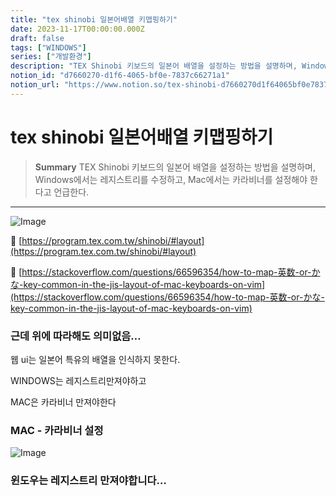 ```yaml
---
title: "tex shinobi 일본어배열 키맵핑하기"
date: 2023-11-17T00:00:00.000Z
draft: false
tags: ["WINDOWS"]
series: ["개발환경"]
description: "TEX Shinobi 키보드의 일본어 배열을 설정하는 방법을 설명하며, Windows에서는 레지스트리를 수정하고, Mac에서는 카라비너를 설정해야 한다고 언급한다."
notion_id: "d7660270-d1f6-4065-bf0e-7837c66271a1"
notion_url: "https://www.notion.so/tex-shinobi-d7660270d1f64065bf0e7837c66271a1"
---
```


# tex shinobi 일본어배열 키맵핑하기

> **Summary**
> TEX Shinobi 키보드의 일본어 배열을 설정하는 방법을 설명하며, Windows에서는 레지스트리를 수정하고, Mac에서는 카라비너를 설정해야 한다고 언급한다.

---

![Image](https://prod-files-secure.s3.us-west-2.amazonaws.com/09ccd4d5-876c-4bba-bbdf-cc77a0a11257/46e17bd5-aea2-443c-b91a-32226bf0bf6a/Untitled.png?X-Amz-Algorithm=AWS4-HMAC-SHA256&X-Amz-Content-Sha256=UNSIGNED-PAYLOAD&X-Amz-Credential=ASIAZI2LB466RKRQFN2P%2F20250724%2Fus-west-2%2Fs3%2Faws4_request&X-Amz-Date=20250724T102018Z&X-Amz-Expires=3600&X-Amz-Security-Token=IQoJb3JpZ2luX2VjEAIaCXVzLXdlc3QtMiJHMEUCICtmJ6MPq2yhaCNA7e1%2BjoWof5QOZDoGb5%2B4GNiEhdLHAiEAqvr6N5GHeXSOR0RUJXtnTAUsN3hi6fbRdyXweoM64WAq%2FwMIKhAAGgw2Mzc0MjMxODM4MDUiDGdTMFWivq%2BSASvYwSrcA7q9E919L%2FPnaMrX1LywOvA2eoVMFkiqtKXndAEEz5T9a9g8v55nYbmEGSnI0Gxqnp80%2BmaU%2Fyphc2D3iiVRLJ%2FOjRdsK0ZhPqN%2BXaq9V6j6EvVXEIHXXQgXs9lPNPyqjRSYNkOvNeISV5wTPS%2FnATHAd7XcCRnHod1PEMAxk%2FgiLryPO5N7ZMW7DCHuQFJGciyrSqtxHNU3GhpK0X9nH2a2R1%2BNh3ehkIAViYbP1hoDP1%2B9jRs60T7Y4IUTl3icnKcDfkOkHC039gYrkhLqthuvb7KUzvOYaMnjW4%2BHf%2FpRAveld3fFFSpqQzBFdoRUewJKnwY9LqZ3a%2B9gbB2ptSk8qLcz01KNNiRAVLSG3wLt9DXRdpejCuuhU81RwJEuc0mwyltpgkCmldSICrsmE0My3HiUBqyvpqeAME5YOT3GpGvZIKNdbPobOGFpcLAKM3%2BEKLJGBHVr9PZAQmWWvkE5hde2wtqw2v0PNckRiEziYucD2z%2BzV58jHzWidJXJOqdO6nGSoVEQtrgk25n6kbAYo8ZYzWPg%2FaD9jQLpv1Dey0GQe7dkmOioAMh8eS4fiAYT8AESPrUp%2FL4dBPN%2Fvvc%2Fu1PUKq1SOUxRvwpS4GFpqMar1syspaFdNVDYMIP2h8QGOqUBr2A9Hma02qyyLSrwlKufmC76XuP5v%2F5sRT3y48EcaaEZ%2F4HGdhTfeNgCkgiYmMyV%2FGhAQUtkzDKK98rWt%2FlgPFVhD2qYChZtNR4SeODqvnkGoCEszlVvTnn%2BgWaQ6JUHME04udC2mtGzXXiLMKunahhS2WyA6qLqLTwxEzqTM7XPyAllgisNtw676X1eLykJ9Mavy2X%2F8Qki1cnjGzuQPKlFs2IW&X-Amz-Signature=a3fab5cb6b85286e500773b93bcb5b95d23d14f9a2fa8cd76422e6e552c57027&X-Amz-SignedHeaders=host&x-amz-checksum-mode=ENABLED&x-id=GetObject)

🔗 [https://program.tex.com.tw/shinobi/#layout](https://program.tex.com.tw/shinobi/#layout)

🔗 [https://stackoverflow.com/questions/66596354/how-to-map-英数-or-かな-key-common-in-the-jis-layout-of-mac-keyboards-on-vim](https://stackoverflow.com/questions/66596354/how-to-map-英数-or-かな-key-common-in-the-jis-layout-of-mac-keyboards-on-vim)


### 근데 위에 따라해도 의미없음…

웹 ui는 일본어 특유의 배열을 인식하지 못한다.

WINDOWS는 레지스트리만져야하고

MAC은 카라비너 만져야한다


### MAC - 카라비너 설정

![Image](https://prod-files-secure.s3.us-west-2.amazonaws.com/09ccd4d5-876c-4bba-bbdf-cc77a0a11257/75927f47-6071-4ccb-947b-e05b83ec407d/Untitled.png?X-Amz-Algorithm=AWS4-HMAC-SHA256&X-Amz-Content-Sha256=UNSIGNED-PAYLOAD&X-Amz-Credential=ASIAZI2LB466RKRQFN2P%2F20250724%2Fus-west-2%2Fs3%2Faws4_request&X-Amz-Date=20250724T102018Z&X-Amz-Expires=3600&X-Amz-Security-Token=IQoJb3JpZ2luX2VjEAIaCXVzLXdlc3QtMiJHMEUCICtmJ6MPq2yhaCNA7e1%2BjoWof5QOZDoGb5%2B4GNiEhdLHAiEAqvr6N5GHeXSOR0RUJXtnTAUsN3hi6fbRdyXweoM64WAq%2FwMIKhAAGgw2Mzc0MjMxODM4MDUiDGdTMFWivq%2BSASvYwSrcA7q9E919L%2FPnaMrX1LywOvA2eoVMFkiqtKXndAEEz5T9a9g8v55nYbmEGSnI0Gxqnp80%2BmaU%2Fyphc2D3iiVRLJ%2FOjRdsK0ZhPqN%2BXaq9V6j6EvVXEIHXXQgXs9lPNPyqjRSYNkOvNeISV5wTPS%2FnATHAd7XcCRnHod1PEMAxk%2FgiLryPO5N7ZMW7DCHuQFJGciyrSqtxHNU3GhpK0X9nH2a2R1%2BNh3ehkIAViYbP1hoDP1%2B9jRs60T7Y4IUTl3icnKcDfkOkHC039gYrkhLqthuvb7KUzvOYaMnjW4%2BHf%2FpRAveld3fFFSpqQzBFdoRUewJKnwY9LqZ3a%2B9gbB2ptSk8qLcz01KNNiRAVLSG3wLt9DXRdpejCuuhU81RwJEuc0mwyltpgkCmldSICrsmE0My3HiUBqyvpqeAME5YOT3GpGvZIKNdbPobOGFpcLAKM3%2BEKLJGBHVr9PZAQmWWvkE5hde2wtqw2v0PNckRiEziYucD2z%2BzV58jHzWidJXJOqdO6nGSoVEQtrgk25n6kbAYo8ZYzWPg%2FaD9jQLpv1Dey0GQe7dkmOioAMh8eS4fiAYT8AESPrUp%2FL4dBPN%2Fvvc%2Fu1PUKq1SOUxRvwpS4GFpqMar1syspaFdNVDYMIP2h8QGOqUBr2A9Hma02qyyLSrwlKufmC76XuP5v%2F5sRT3y48EcaaEZ%2F4HGdhTfeNgCkgiYmMyV%2FGhAQUtkzDKK98rWt%2FlgPFVhD2qYChZtNR4SeODqvnkGoCEszlVvTnn%2BgWaQ6JUHME04udC2mtGzXXiLMKunahhS2WyA6qLqLTwxEzqTM7XPyAllgisNtw676X1eLykJ9Mavy2X%2F8Qki1cnjGzuQPKlFs2IW&X-Amz-Signature=28fd0a078607623f4a76137818ad651d4e3bdce536fcb59f8d39b3606e870502&X-Amz-SignedHeaders=host&x-amz-checksum-mode=ENABLED&x-id=GetObject)


### 윈도우는 레지스트리 만져야합니다…

